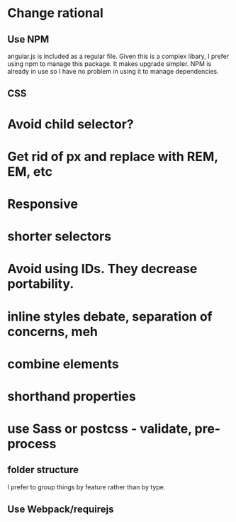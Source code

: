 # Change rational

## Use NPM

angular.js is included as a regular file. Given this is a complex libary, I prefer using npm to 
manage this package. It makes upgrade simpler. 
NPM is already in use so I have no problem in using it to manage dependencies. 

## CSS

# Avoid child selector?

# Get rid of px and replace with REM, EM, etc 

# Responsive

# shorter selectors

# Avoid using IDs. They decrease portability.

# inline styles debate, separation of concerns, meh

# combine elements

# shorthand properties

# use Sass or postcss - validate, pre-process

## folder structure
I prefer to group things by feature rather than by type. 

## Use Webpack/requirejs

